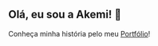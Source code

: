 ## Olá, eu sou a Akemi! 🌸

Conheça minha história pelo meu [Portfólio](https://akemi-m.github.io/akemi-m/)!
